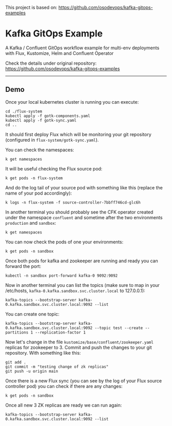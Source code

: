 This project is based on: https://github.com/osodevops/kafka-gitops-examples 

# Kafka GitOps Example

A Kafka / Confluent GitOps workflow example for multi-env deployments with Flux, Kustomize, Helm and Confluent Operator

Check the details under original repository: https://github.com/osodevops/kafka-gitops-examples 

---

## Demo

Once your local kubernetes cluster is running you can execute:

```shell
cd ./flux-system
kubectl apply -f gotk-components.yaml
kubectl apply -f gotk-sync.yaml
cd ..
```

It should first deploy Flux which will be monitoring your git repository (configured in `flux-system/gotk-sync.yaml`).

You can check the namespaces:

```shell
k get namespaces
```

It will be useful checking the Flux source pod:

```shell
k get pods -n flux-system
```

And do the log tail of your source pod with something like this (replace the name of your pod accordingly):

```shell
k logs -n flux-system -f source-controller-7bbff746cd-glc6h
```

In another terminal you should probably see the CFK operator created under the namespace `confluent` and sometime after the two environments `production` and `sandbox`:

```shell
k get namespaces
```

You can now check the pods of one your environments:

```shell
k get pods -n sandbox 
```

Once both pods for kafka and zookeeper are running and ready you can forward the port:

```shell
kubectl -n sandbox port-forward kafka-0 9092:9092
```

Now in another terminal you can list the topics (make sure to map in your /etc/hosts, `kafka-0.kafka.sandbox.svc.cluster.local` to 127.0.0.1):

```shell
kafka-topics --bootstrap-server kafka-0.kafka.sandbox.svc.cluster.local:9092 --list
```

You can create one topic:

```shell
kafka-topics --bootstrap-server kafka-0.kafka.sandbox.svc.cluster.local:9092 --topic test --create --partitions 1 --replication-factor 1
```

Now let's change in the file `kustomize/base/confluent/zookeeper.yaml` replicas for zookeeper to 3. Commit and push the changes to your git repository. With something like this:

```shell
git add .
git commit -m "testing change of zk replicas"
git push -u origin main
```

Once there is a new Flux sync (you can see by the log of your Flux source controller pod) you can check if there are any changes:

```shell
k get pods -n sandbox 
```

Once all new 3 ZK replicas are ready we can run again:

```shell
kafka-topics --bootstrap-server kafka-0.kafka.sandbox.svc.cluster.local:9092 --list
```

